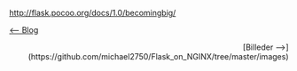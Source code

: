 http://flask.pocoo.org/docs/1.0/becomingbig/ 


[<-- Blog](https://michael2750.github.io/Flask_on_NGINX/index)

<div align="right">
  [Billeder -->](https://github.com/michael2750/Flask_on_NGINX/tree/master/images)
</div
